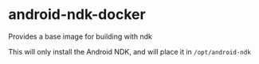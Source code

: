 # android-ndk-docker

Provides a base image for building with ndk

This will only install the Android NDK, and will place it in `/opt/android-ndk`
